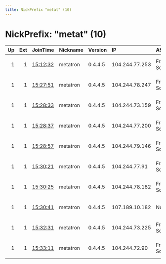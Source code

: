 ```yaml
---
title: NickPrefix "metat" (10)
---
```


# NickPrefix: "metat" (10)

|   Up |   Ext | JoinTime                                                                                            | Nickname   | Version   | IP             | AS                 | CC   |   ORp |   Dirp | OS    | Contact                        |   eFamMembers |
|-----:|------:|:----------------------------------------------------------------------------------------------------|:-----------|:----------|:---------------|:-------------------|:-----|------:|-------:|:------|:-------------------------------|--------------:|
|    1 |     1 | [15:12:32](https://metrics.torproject.org/rs.html#details/D89DEBD0B9A252DFF3A95BD91C803DD26CDF2095) | metatron   | 0.4.4.5   | 104.244.77.253 | FranTech Solutions | lu   |  9001 |      0 | Linux | hello at metatrongroup dot org |             1 |
|    1 |     1 | [15:27:51](https://metrics.torproject.org/rs.html#details/5E7E0BFA6FD9CEE471460BEF835F15AE58F43865) | metatron   | 0.4.4.5   | 104.244.78.247 | FranTech Solutions | lu   |  9001 |      0 | Linux | hello at metatrongroup dot org |             1 |
|    1 |     1 | [15:28:33](https://metrics.torproject.org/rs.html#details/379AF087904CC54936A60653F946859DF247C9E6) | metatron   | 0.4.4.5   | 104.244.73.159 | FranTech Solutions | us   |  9001 |      0 | Linux | hello at metatrongroup dot org |             1 |
|    1 |     1 | [15:28:37](https://metrics.torproject.org/rs.html#details/FE39D95DA3E55399B22E9CFB3EC2113944751735) | metatron   | 0.4.4.5   | 104.244.77.200 | FranTech Solutions | lu   |  9001 |      0 | Linux | hello at metatrongroup dot org |             1 |
|    1 |     1 | [15:28:57](https://metrics.torproject.org/rs.html#details/2DFE311BDB95A9F5054B7A11F0E3C860081AC8B0) | metatron   | 0.4.4.5   | 104.244.79.146 | FranTech Solutions | lu   |  9001 |      0 | Linux | hello at metatrongroup dot org |             1 |
|    1 |     1 | [15:30:21](https://metrics.torproject.org/rs.html#details/C260497B8D062771C755E8316D65606E4343F9F9) | metatron   | 0.4.4.5   | 104.244.77.91  | FranTech Solutions | lu   |  9001 |      0 | Linux | hello at metatrongroup dot org |             1 |
|    1 |     1 | [15:30:25](https://metrics.torproject.org/rs.html#details/A546E7D2646CF1724BBD294E01F30A2390567953) | metatron   | 0.4.4.5   | 104.244.78.182 | FranTech Solutions | lu   |  9001 |      0 | Linux | hello at metatrongroup dot org |             1 |
|    1 |     1 | [15:30:41](https://metrics.torproject.org/rs.html#details/7364CA7597AE9FC3E69D4F67DC2DBEB3F40A6E32) | metatron   | 0.4.4.5   | 107.189.10.182 | None               | us   |  9001 |      0 | Linux | hello at metatrongroup dot org |             1 |
|    1 |     1 | [15:32:31](https://metrics.torproject.org/rs.html#details/1A20F9F39305D18FFAEE75C0D084F40A54F0F8E7) | metatron   | 0.4.4.5   | 104.244.73.225 | FranTech Solutions | us   |  9001 |      0 | Linux | hello at metatrongroup dot org |             1 |
|    1 |     1 | [15:33:11](https://metrics.torproject.org/rs.html#details/83F2A57446DDC1ECDEA9192E43E35FFCD5CE6F79) | metatron   | 0.4.4.5   | 104.244.72.90  | FranTech Solutions | us   |  9001 |      0 | Linux | hello at metatrongroup dot org |             1 |
